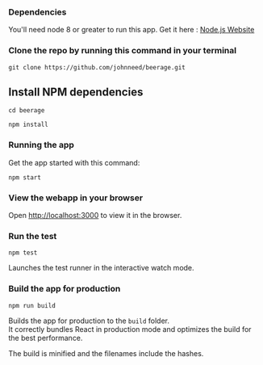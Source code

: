 ### Dependencies

You'll need node 8 or greater to run this app.
Get it here : [Node.js Website](https://nodejs.org/en/)


### Clone the repo by running this command in your terminal

`git clone https://github.com/johnneed/beerage.git`

## Install NPM dependencies

```cd beerage```

```npm install```


### Running the app
Get the app started with this command:

`npm start`

### View the webapp in your browser
Open [http://localhost:3000](http://localhost:3000) to view it in the browser.
 
### Run the test

`npm test`

Launches the test runner in the interactive watch mode.<br>

### Build the app for production 

`npm run build`

Builds the app for production to the `build` folder.<br>
It correctly bundles React in production mode and optimizes the build for the best performance.

The build is minified and the filenames include the hashes.<br>
